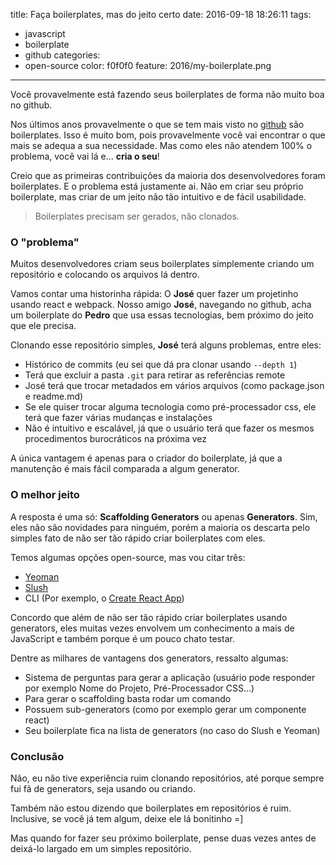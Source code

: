 title: Faça boilerplates, mas do jeito certo
date: 2016-09-18 18:26:11
tags: 
- javascript
- boilerplate
- github
categories: 
- open-source
color: f0f0f0
feature: 2016/my-boilerplate.png
---

Você provavelmente está fazendo seus boilerplates de forma não muito boa no github.

<!-- more -->

Nos últimos anos provavelmente o que se tem mais visto no [github](https://github.com) são boilerplates. Isso é muito bom, pois provavelmente você vai encontrar o que mais se adequa a sua necessidade. Mas como eles não atendem 100% o problema, você vai lá e... **cria o seu**!

Creio que as primeiras contribuições da maioria dos desenvolvedores foram boilerplates. E o problema está justamente ai. Não em criar seu próprio boilerplate, mas criar de um jeito não tão intuitivo e de fácil usabilidade.

<blockquote>
	Boilerplates precisam ser gerados, não clonados.
</blockquote>

### O "problema"

Muitos desenvolvedores criam seus boilerplates simplemente criando um repositório e colocando os arquivos lá dentro.

Vamos contar uma historinha rápida: O **José** quer fazer um projetinho usando react e webpack. Nosso amigo **José**, navegando no github, acha um boilerplate do **Pedro** que usa essas tecnologias, bem próximo do jeito que ele precisa.

Clonando esse repositório simples, **José** terá alguns problemas, entre eles:

* Histórico de commits (eu sei que dá pra clonar usando `--depth 1`)
* Terá que excluir a pasta `.git` para retirar as referências remote
* José terá que trocar metadados em vários arquivos (como package.json e readme.md)
* Se ele quiser trocar alguma tecnologia como pré-processador css, ele terá que fazer várias mudanças e instalações
* Não é intuitivo e escalável, já que o usuário terá que fazer os mesmos procedimentos burocráticos na próxima vez

A única vantagem é apenas para o criador do boilerplate, já que a manutenção é mais fácil comparada a algum generator.

### O melhor jeito

A resposta é uma só: **Scaffolding Generators** ou apenas **Generators**. Sim, eles não são novidades para ninguém, porém a maioria os descarta pelo simples fato de não ser tão rápido criar boilerplates com eles.

Temos algumas opções open-source, mas vou citar três:

* [Yeoman](http://yeoman.io)
* [Slush](http://slushjs.github.io)
* CLI (Por exemplo, o [Create React App](https://github.com/facebookincubator/create-react-app))

Concordo que além de não ser tão rápido criar boilerplates usando generators, eles muitas vezes envolvem um conhecimento a mais de JavaScript e também porque é um pouco chato testar.

Dentre as milhares de vantagens dos generators, ressalto algumas:

* Sistema de perguntas para gerar a aplicação (usuário pode responder por exemplo Nome do Projeto, Pré-Processador CSS...)
* Para gerar o scaffolding basta rodar um comando
* Possuem sub-generators (como por exemplo gerar um componente react)
* Seu boilerplate fica na lista de generators (no caso do Slush e Yeoman)

### Conclusão

Não, eu não tive experiência ruim clonando repositórios, até porque sempre fui fã de generators, seja usando ou criando.

Também não estou dizendo que boilerplates em repositórios é ruim. Inclusive, se você já tem algum, deixe ele lá bonitinho =]

Mas quando for fazer seu próximo boilerplate, pense duas vezes antes de deixá-lo largado em um simples repositório.
